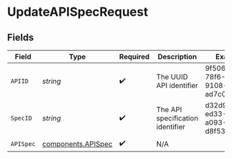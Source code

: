 # UpdateAPISpecRequest


## Fields

| Field                                                    | Type                                                     | Required                                                 | Description                                              | Example                                                  |
| -------------------------------------------------------- | -------------------------------------------------------- | -------------------------------------------------------- | -------------------------------------------------------- | -------------------------------------------------------- |
| `APIID`                                                  | *string*                                                 | :heavy_check_mark:                                       | The UUID API identifier                                  | 9f5061ce-78f6-4452-9108-ad7c02821fd5                     |
| `SpecID`                                                 | *string*                                                 | :heavy_check_mark:                                       | The API specification identifier                         | d32d905a-ed33-46a3-a093-d8f536af9a8a                     |
| `APISpec`                                                | [components.APISpec](../../models/components/apispec.md) | :heavy_check_mark:                                       | N/A                                                      |                                                          |